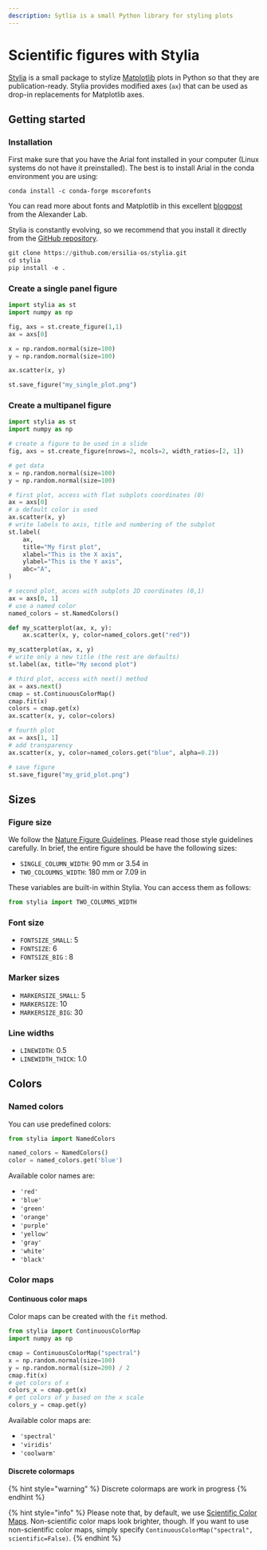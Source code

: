 ```yaml
---
description: Sytlia is a small Python library for styling plots
---
```


# Scientific figures with Stylia

[Stylia](https://github.com/ersilia-os/stylia) is a small package to stylize [Matplotlib](https://matplotlib.org/) plots in Python so that they are publication-ready. Stylia provides modified axes (`ax`) that can be used as drop-in replacements for Matplotlib axes.

## Getting started

### Installation

First make sure that you have the Arial font installed in your computer (Linux systems do not have it preinstalled). The best is to install Arial in the conda environment you are using:

`conda install -c conda-forge mscorefonts`

You can read more about fonts and Matplotlib in this excellent [blogpost](https://alexanderlabwhoi.github.io/post/2021-03-missingfont/) from the Alexander Lab.

Stylia is constantly evolving, so we recommend that you install it directly from the [GitHub repository](https://github.com/ersilia-os/stylia).

```python
git clone https://github.com/ersilia-os/stylia.git
cd stylia
pip install -e . 
```

### Create a single panel figure

```python
import stylia as st
import numpy as np

fig, axs = st.create_figure(1,1)
ax = axs[0]

x = np.random.normal(size=100)
y = np.random.normal(size=100)

ax.scatter(x, y)

st.save_figure("my_single_plot.png")
```

### Create a multipanel figure

```python
import stylia as st
import numpy as np

# create a figure to be used in a slide
fig, axs = st.create_figure(nrows=2, ncols=2, width_ratios=[2, 1])

# get data
x = np.random.normal(size=100)
y = np.random.normal(size=100)

# first plot, access with flat subplots coordinates (0)
ax = axs[0]
# a default color is used
ax.scatter(x, y)
# write labels to axis, title and numbering of the subplot
st.label(
    ax,
    title="My first plot",
    xlabel="This is the X axis",
    ylabel="This is the Y axis",
    abc="A",
)

# second plot, acces with subplots 2D coordinates (0,1)
ax = axs[0, 1]
# use a named color
named_colors = st.NamedColors()

def my_scatterplot(ax, x, y):
    ax.scatter(x, y, color=named_colors.get("red"))

my_scatterplot(ax, x, y)
# write only a new title (the rest are defaults)
st.label(ax, title="My second plot")

# third plot, access with next() method
ax = axs.next()
cmap = st.ContinuousColorMap()
cmap.fit(x)
colors = cmap.get(x)
ax.scatter(x, y, color=colors)

# fourth plot
ax = axs[1, 1]
# add transparency
ax.scatter(x, y, color=named_colors.get("blue", alpha=0.2))

# save figure
st.save_figure("my_grid_plot.png")
```

## Sizes

### Figure size

We follow the [Nature Figure Guidelines](https://www.nature.com/nature/for-authors/formatting-guide). Please read those style guidelines carefully. In brief, the entire figure should be have the following sizes:

* `SINGLE_COLUMN_WIDTH`: 90 mm or 3.54 in
* `TWO_COLOUMNS_WIDTH`: 180 mm or 7.09 in

These variables are built-in within Stylia. You can access them as follows:

```python
from stylia import TWO_COLUMNS_WIDTH
```

### Font size

* `FONTSIZE_SMALL`: 5
* `FONTSIZE`: 6
* `FONTSIZE_BIG` : 8

### Marker sizes

* `MARKERSIZE_SMALL`: 5
* `MARKERSIZE`: 10
* `MARKERSIZE_BIG`: 30

### Line widths

* `LINEWIDTH`: 0.5
* `LINEWIDTH_THICK`: 1.0

## Colors

### Named colors

You can use predefined colors:

```python
from stylia import NamedColors

named_colors = NamedColors()
color = named_colors.get('blue')
```

Available color names are:

* `'red'`
* `'blue'`
* `'green'`
* `'orange'`
* `'purple'`
* `'yellow'`
* `'gray'`
* `'white'`
* `'black'`

### Color maps

#### Continuous color maps

Color maps can be created with the `fit` method.

```python
from stylia import ContinuousColorMap
import numpy as np

cmap = ContinuousColorMap("spectral")
x = np.random.normal(size=100)
y = np.random.normal(size=200) / 2
cmap.fit(x)
# get colors of x
colors_x = cmap.get(x)
# get colors of y based on the x scale
colors_y = cmap.get(y)
```

Available color maps are:

* `'spectral'`
* `'viridis'`
* `'coolwarm'`

#### Discrete colormaps

{% hint style="warning" %}
Discrete colormaps are work in progress
{% endhint %}

{% hint style="info" %}
Please note that, by default, we use [Scientific Color Maps](https://www.fabiocrameri.ch/colourmaps/). Non-scientific color maps look brighter, though. If you want to use non-scientific color maps, simply specify `ContinuousColorMap("spectral", scientific=False)`.
{% endhint %}
